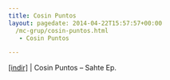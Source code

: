 ```yaml
---
title: Cosin Puntos
layout: pagedate: 2014-04-22T15:57:57+00:00
  /mc-grup/cosin-puntos.html
   - Cosin Puntos

---
```

<a href="https://cloud.mail.ru/public/89ffff6e6bde/Cosin%20Puntos%20-%20Sahte%20%28EP%29" target="_blank">[indir]</a> | Cosin Puntos &#8211; Sahte Ep.